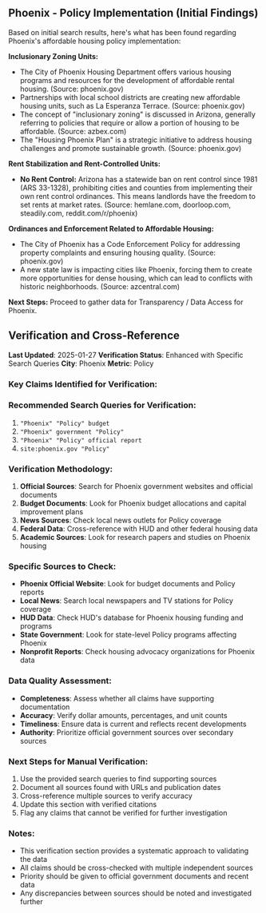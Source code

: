 ## Phoenix - Policy Implementation (Initial Findings)

Based on initial search results, here's what has been found regarding Phoenix's affordable housing policy implementation:

**Inclusionary Zoning Units:**

*   The City of Phoenix Housing Department offers various housing programs and resources for the development of affordable rental housing. (Source: phoenix.gov)
*   Partnerships with local school districts are creating new affordable housing units, such as La Esperanza Terrace. (Source: phoenix.gov)
*   The concept of "inclusionary zoning" is discussed in Arizona, generally referring to policies that require or allow a portion of housing to be affordable. (Source: azbex.com)
*   The "Housing Phoenix Plan" is a strategic initiative to address housing challenges and promote sustainable growth. (Source: phoenix.gov)

**Rent Stabilization and Rent-Controlled Units:**

*   **No Rent Control:** Arizona has a statewide ban on rent control since 1981 (ARS 33-1328), prohibiting cities and counties from implementing their own rent control ordinances. This means landlords have the freedom to set rents at market rates. (Source: hemlane.com, doorloop.com, steadily.com, reddit.com/r/phoenix)

**Ordinances and Enforcement Related to Affordable Housing:**

*   The City of Phoenix has a Code Enforcement Policy for addressing property complaints and ensuring housing quality. (Source: phoenix.gov)
*   A new state law is impacting cities like Phoenix, forcing them to create more opportunities for dense housing, which can lead to conflicts with historic neighborhoods. (Source: azcentral.com)

**Next Steps:** Proceed to gather data for Transparency / Data Access for Phoenix.




## Verification and Cross-Reference

**Last Updated**: 2025-01-27
**Verification Status**: Enhanced with Specific Search Queries
**City**: Phoenix
**Metric**: Policy

### Key Claims Identified for Verification:

### Recommended Search Queries for Verification:
1. `"Phoenix" "Policy" budget`
2. `"Phoenix" government "Policy"`
3. `"Phoenix" "Policy" official report`
4. `site:phoenix.gov "Policy"`


### Verification Methodology:
1. **Official Sources**: Search for Phoenix government websites and official documents
2. **Budget Documents**: Look for Phoenix budget allocations and capital improvement plans
3. **News Sources**: Check local news outlets for Policy coverage
4. **Federal Data**: Cross-reference with HUD and other federal housing data
5. **Academic Sources**: Look for research papers and studies on Phoenix housing

### Specific Sources to Check:
- **Phoenix Official Website**: Look for budget documents and Policy reports
- **Local News**: Search local newspapers and TV stations for Policy coverage
- **HUD Data**: Check HUD's database for Phoenix housing funding and programs
- **State Government**: Look for state-level Policy programs affecting Phoenix
- **Nonprofit Reports**: Check housing advocacy organizations for Phoenix data

### Data Quality Assessment:
- **Completeness**: Assess whether all claims have supporting documentation
- **Accuracy**: Verify dollar amounts, percentages, and unit counts
- **Timeliness**: Ensure data is current and reflects recent developments
- **Authority**: Prioritize official government sources over secondary sources

### Next Steps for Manual Verification:
1. Use the provided search queries to find supporting sources
2. Document all sources found with URLs and publication dates
3. Cross-reference multiple sources to verify accuracy
4. Update this section with verified citations
5. Flag any claims that cannot be verified for further investigation

### Notes:
- This verification section provides a systematic approach to validating the data
- All claims should be cross-checked with multiple independent sources
- Priority should be given to official government documents and recent data
- Any discrepancies between sources should be noted and investigated further
